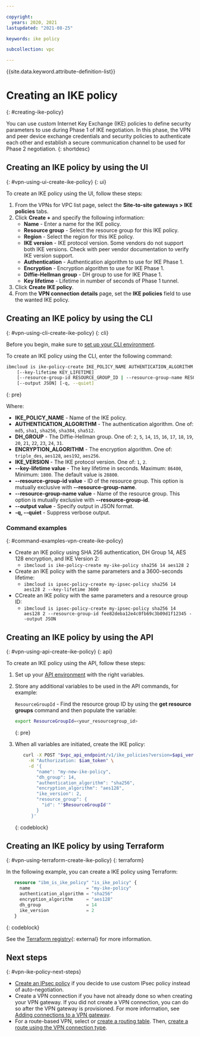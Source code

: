 ```yaml
---

copyright:
  years: 2020, 2021
lastupdated: "2021-08-25"

keywords: ike policy

subcollection: vpc

---
```


{{site.data.keyword.attribute-definition-list}}

# Creating an IKE policy
{: #creating-ike-policy}

You can use custom Internet Key Exchange (IKE) policies to define security parameters to use during Phase 1 of IKE negotiation. In this phase, the VPN and peer device exchange credentials and security policies to authenticate each other and establish a secure communication channel to be used for Phase 2 negotiation.
{: shortdesc}

## Creating an IKE policy by using the UI
{: #vpn-using-ui-create-ike-policy}
{: ui}

To create an IKE policy using the UI, follow these steps:

1. From the VPNs for VPC list page, select the **Site-to-site gateways > IKE policies** tabs. 
1. Click **Create +** and specify the following information:   
   * **Name** - Enter a name for the IKE policy.
   * **Resource group** - Select the resource group for this IKE policy.
   * **Region** - Select the region for this IKE policy.
   * **IKE version** - IKE protocol version. Some vendors do not support both IKE versions. Check with peer vendor documentation to verify IKE version support.
   * **Authentication** - Authentication algorithm to use for IKE Phase 1.
   * **Encryption** - Encryption algorithm to use for IKE Phase 1.
   * **Diffie-Hellman group** - DH group to use for IKE Phase 1.
   * **Key lifetime** - Lifetime in number of seconds of Phase 1 tunnel.
1. Click **Create IKE policy**.
1. From the **VPN connection details** page, set the **IKE policies** field to use the wanted IKE policy.

## Creating an IKE policy by using the CLI
{: #vpn-using-cli-create-ike-policy}
{: cli}

Before you begin, make sure to [set up your CLI environment](/docs/vpc?topic=vpc-infrastructure-cli-plugin-vpc-reference).

To create an IKE policy using the CLI, enter the following command:

```sh
ibmcloud is ike-policy-create IKE_POLICY_NAME AUTHENTICATION_ALGORITHM DH_GROUP ENCRYPTION_ALGORITHM IKE_VERSION
    [--key-lifetime KEY_LIFETIME]
    [--resource-group-id RESOURCE_GROUP_ID | --resource-group-name RESOURCE_GROUP_NAME]
    [--output JSON] [-q, --quiet]
```
{: pre}

Where:

- **IKE_POLICY_NAME** - Name of the IKE policy.
- **AUTHENTICATION_ALGORITHM** - The authentication algorithm. One of: `md5`, `sha1`, `sha256`, `sha384`, `sha512`.
- **DH_GROUP** - The Diffie-Hellman group. One of: `2`, `5`, `14`, `15`, `16`, `17`, `18`, `19`, `20`, `21`, `22`, `23`, `24`, `31`.
- **ENCRYPTION_ALGORITHM** - The encryption algorithm. One of: `triple_des`, `aes128`, `aes192`, `aes256`.
- **IKE_VERSION** - The IKE protocol version. One of: `1`, `2`.
- **--key-lifetime value** - The key lifetime in seconds. Maximum: `86400`, Minimum: `1800`. The default value is `28800`.
- **--resource-group-id value** - ID of the resource group. This option is mutually exclusive with **--resource-group-name**.
- **--resource-group-name value** - Name of the resource group. This option is mutually exclusive with **--resource-group-id**.
- **--output value** - Specify output in JSON format.
- **-q, --quiet** - Suppress verbose output.

### Command examples
{: #command-examples-vpn-create-ike-policy}

- Create an IKE policy using SHA 256 authentication, DH Group 14, AES 128 encryption, and IKE Version 2:
   - `ibmcloud is ike-policy-create my-ike-policy sha256 14 aes128 2`
- Create an IKE policy with the same parameters and a 3600-seconds lifetime:
   - `ibmcloud is ipsec-policy-create my-ipsec-policy sha256 14 aes128 2 --key-lifetime 3600`
- CCreate an IKE policy with the same parameters and a resource group ID:
   - `ibmcloud is ipsec-policy-create my-ipsec-policy sha256 14 aes128 2 --resource-group-id fee82deba12e4c0fb69c3b09d1f12345 --output JSON`

## Creating an IKE policy by using the API
{: #vpn-using-api-create-ike-policy}
{: api}

To create an IKE policy using the API, follow these steps:

1. Set up your [API environment](/docs/vpc?topic=vpc-set-up-environment#api-prerequisites-setup) with the right variables.

1. Store any additional variables to be used in the API commands, for example:

   `ResourceGroupId` - Find the resource group ID by using the **get resource groups** command and then populate the variable:

    ```sh
    export ResourceGroupId=<your_resourcegroup_id>
    ```
    {: pre}

1. When all variables are initiated, create the IKE policy:

   ```sh
      curl -X POST "$vpc_api_endpoint/v1/ike_policies?version=$api_version&generation=2" \
        -H "Authorization: $iam_token" \
        -d '{
           "name": "my-new-ike-policy",
           "dh_group": 14,
           "authentication_algorithm": "sha256",
           "encryption_algorithm": "aes128",
           "ike_version": 2,
           "resource_group": {
             "id": "'$ResourceGroupId'"
           }
         }'
   ```
   {: codeblock}
   
## Creating an IKE policy by using Terraform
{: #vpn-using-terraform-create-ike-policy}
{: terraform}

In the following example, you can create a IKE policy using Terraform:

```terraform
   resource "ibm_is_ike_policy" "is_ike_policy" {
     name                     = "my-ike-policy"
     authentication_algorithm = "sha256"
     encryption_algorithm     = "aes128"
     dh_group                 = 14
     ike_version              = 2
   }
```
{: codeblock}

See the [Terraform registry](https://registry.terraform.io/providers/IBM-Cloud/ibm/latest/docs/resources/is_ike_policy){: external} for more information.

## Next steps
{: #vpn-ike-policy-next-steps}

* [Create an IPsec policy](/docs/vpc?topic=vpc-creating-ipsec-policy) if you decide to use custom IPsec policy instead of auto-negotiation.
* Create a VPN connection if you have not already done so when creating your VPN gateway. If you did not create a VPN connection, you can do so after the VPN gateway is provisioned. For more information, see [Adding connections to a VPN gateway](/docs/vpc?topic=vpc-vpn-adding-connections).  
* For a route-based VPN, select or [create a routing table](/docs/vpc?topic=vpc-create-vpc-routing-table). Then, [create a route using the VPN connection type](/docs/vpc?topic=vpc-create-vpc-route).
